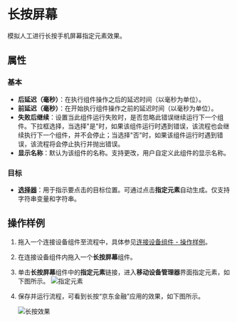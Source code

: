 # 长按屏幕
模拟人工进行长按手机屏幕指定元素效果。

## 属性

### 基本

- **后延迟（毫秒）**：在执行组件操作之后的延迟时间（以毫秒为单位）。
- **前延迟（毫秒）**：在开始执行组件操作之前的延迟时间（以毫秒为单位）。
- **失败后继续**：设置当此组件运行失败时，是否忽略此错误继续运行下一个组件。下拉框选择，当选择"是"时，如果该组件运行时遇到错误，该流程也会继续执行下一个组件，并不会停止；当选择"否"时，如果该组件运行时遇到错误，该流程将会停止执行并抛出错误。
- **显示名称**：默认为该组件的名称。支持更改，用户自定义此组件的显示名称。

### 目标

- **[选择器](../Appendix/Selector.md)**：用于指示要点击的目标位置。可通过点击**指定元素**自动生成。仅支持字符串变量和字符串。

## 操作样例

1. 拖入一个连接设备组件至流程中，具体参见[连接设备组件 - 操作样例](./MobileConnect.md)。
2. 在连接设备组件内拖入一个**长按屏幕**组件。
3. 单击**长按屏幕**组件中的**指定元素**链接，进入**移动设备管理器**界面指定元素，如下图所示。
   ![指定元素](https://docimages.blob.core.chinacloudapi.cn/images/Activities/locatelongpress20201223.png)

4. 保存并运行流程，可看到长按“京东金融”应用的效果，如下图所示。

   ![长按效果](https://docimages.blob.core.chinacloudapi.cn/images/Activities/longpress20201223.png)